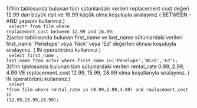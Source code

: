 1)film tablosunda bulunan tüm sütunlardaki verileri replacement cost değeri 12.99 dan büyük eşit ve 16.99 küçük olma koşuluyla sıralayınız ( BETWEEN - AND yapısını kullanınız.)<br><code>
select* from film
where replacement_cost between 12.99 and 16.99; </code> <br>
2)actor tablosunda bulunan first_name ve last_name sütunlardaki verileri first_name 'Penelope' veya 'Nick' veya 'Ed' değerleri olması koşuluyla sıralayınız. ( IN operatörünü kullanınız.)<br><code>
select first_name , last_name from actor
where first_name in('Penelope','Nick','Ed');</code> <br>
3)film tablosunda bulunan tüm sütunlardaki verileri rental_rate 0.99, 2.99, 4.99 VE replacement_cost 12.99, 15.99, 28.99 olma koşullarıyla sıralayınız. ( IN operatörünü kullanınız.)<br><code>
select *from film
where rental_rate in (0.99,2.99,4.99) and replacement_cost in (12.99,15.99,28.99);

